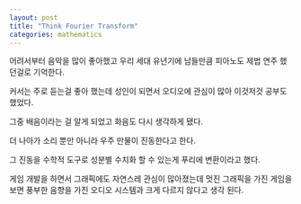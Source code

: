 ```yaml
---
layout: post
title: "Think Fourier Transform"
categories: mathematics
---
```


<!-- begin_excerpt -->

어려서부터 음악을 많이 좋아했고 우리 세대 유년기에 남들만큼 피아노도 제법 연주 했던걸로 기억한다.

<!-- end_excerpt -->

커서는 주로 듣는걸 좋아 했는데 성인이 되면서 오디오에 관심이 많아 이것저것 공부도 했었다.

그중 배음이라는 걸 알게 되었고 화음도 다시 생각하게 됐다.

더 나아가 소리 뿐만 아니라 우주 만물이 진동한다고 한다.

그 진동을 수학적 도구로 성분별 수치화 할 수 있는게 푸리에 변환이라고 했다.

게임 개발을 하면서 그래픽에도 자연스레 관심이 많아졌는데 멋진 그래픽을 가진 게임을 보면 풍부한 음향을 가진 오디오 시스템과 크게 다르지 않다고 생각 된다.







